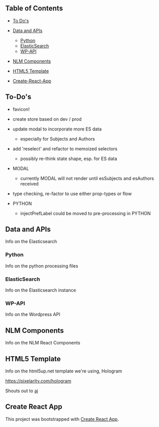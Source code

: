 
## Table of Contents

- [To Do's](#to-dos)

- [Data and APIs](#data-and-apis)
  - [Python](#python)
  - [ElasticSearch](#elasticsearch)
  - [WP-API](#wp-api)

- [NLM Components](#nlm-components)

- [HTML5 Template](#html5-template)

- [Create-React-App](#create-react-app)

## To-Do's
- favicon!
- create store based on dev / prod
- update modal to incorporate more ES data
    - especially for Subjects and Authors
- add 'reselect' and refactor to memoized selectors
    - possibly re-think state shape, esp. for ES data
- MODAL
    - currently MODAL will not render until esSubjects and esAuthors received

- type checking, re-factor to use either prop-types or flow

- PYTHON
    - injectPrefLabel could be moved to pre-processing in PYTHON

## Data and APIs
Info on the Elasticsearch

### Python
Info on the python processing files

### ElasticSearch
Info on the Elasticsearch instance

### WP-API
Info on the Wordpress API

## NLM Components
Info on the NLM React Components

## HTML5 Template
Info on the html5up.net template we're using, Hologram

https://pixelarity.com/hologram

Shouts out to [aj](http://twitter.com/ajlkn)

## Create React App
This project was bootstrapped with [Create React App](https://github.com/facebook/create-react-app).
